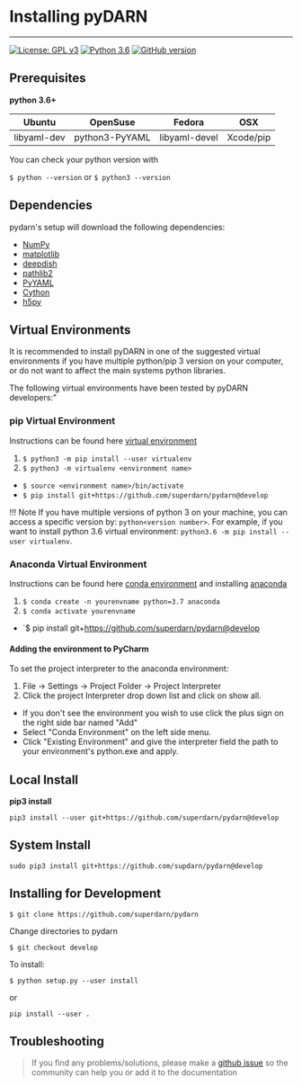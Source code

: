 # Installing pyDARN 
---

[![License: GPL v3](https://img.shields.io/badge/License-GPLv3-blue.svg)](https://www.gnu.org/licenses/gpl-3.0) [![Python 3.6](https://img.shields.io/badge/python-3.6-blue.svg)](https://www.python.org/downloads/release/python-360/) [![GitHub version](https://badge.fury.io/gh/boennemann%2Fbadges.svg)](http://badge.fury.io/gh/boennemann%2Fbadges)

## Prerequisites

**python 3.6+**

| Ubuntu      | OpenSuse       | Fedora        | OSX           |
| ----------- | -------------- | ------------- | ------------- |
| libyaml-dev | python3-PyYAML | libyaml-devel | Xcode/pip     |

You can check your python version with  

`$ python --version` or 
`$ python3 --version`

## Dependencies

pydarn's setup will download the following dependencies: 

- [NumPy](https://numpy.org/)
- [matplotlib](https://matplotlib.org/)
- [deepdish](https://deepdish.readthedocs.io/en/latest/api_io.html)
- [pathlib2](https://docs.python.org/dev/library/pathlib.html)
- [PyYAML](https://pyyaml.org/wiki/PyYAMLDocumentation)
- [Cython](https://cython.org/)
- [h5py](https://www.h5py.org/)

## Virtual Environments
It is recommended to install pyDARN in one of the suggested virtual environments if you have multiple python/pip 3 version on your computer, or do not want to affect the main systems python libraries. 

The following virtual environments have been tested by pyDARN developers:"

### pip Virtual Environment
Instructions can be found here [virtual environment](https://packaging.python.org/guides/installing-using-pip-and-virtual-environments/)

1. `$ python3 -m pip install --user virtualenv`  
2. `$ python3 -m virtualenv <environment name>`  
* `$ source <environment name>/bin/activate`
* `$ pip install git+https://github.com/superdarn/pydarn@develop`

!!! Note
    If you have multiple versions of python 3 on your machine, you can access a specific version by: `python<version number>`. 
    For example, if you want to install python 3.6 virtual environment: `python3.6 -m pip install --user virtualenv`.

### Anaconda Virtual Environment
Instructions can be found here [conda environment](https://uoa-eresearch.github.io/eresearch-cookbook/recipe/2014/11/20/conda/) and installing [anaconda](https://docs.anaconda.com/anaconda/install/)

1. `$ conda create -n yourenvname python=3.7 anaconda`
2. `$ conda activate yourenvname`
* `$ pip install git+https://github.com/superdarn/pydarn@develop

#### Adding the environment to PyCharm

To set the project interpreter to the anaconda environment:

1. File -> Settings -> Project Folder -> Project Interpreter
2. Click the project Interpreter drop down list and click on show all.
* If you don't see the environment you wish to use click the plus sign on the right side bar named "Add"
* Select "Conda Environment" on the left side menu.
* Click "Existing Environment" and give the interpreter field the path to your environment's python.exe and apply.

## Local Install
**pip3 install**

`pip3 install --user git+https://github.com/superdarn/pydarn@develop`

## System Install 
`sudo pip3 install git+https://github.com/supdarn/pydarn@develop`

## Installing for Development 
`$ git clone https://github.com/superdarn/pydarn`

Change directories to pydarn 

`$ git checkout develop`

To install: 

`$ python setup.py --user install`

or 

`pip install --user .`

## Troubleshooting

> If you find any problems/solutions, please make a [github issue](https://github.com/superdarn/pydarn/issues/new) so the community can help you or add it to the documentation
